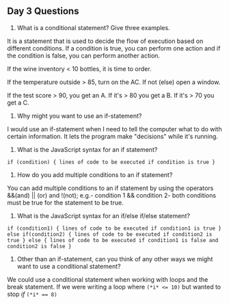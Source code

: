 ## Day 3 Questions

1. What is a conditional statement? Give three examples.

It is a statement that is used to decide the flow of execution based on different
conditions. If a condition is true, you can perform one action and if the condition
is false, you can perform another action.

If the wine inventory < 10 bottles, it is time to order.

If the temperature outside > 85, turn on the AC. If not (else) open a window.

If the test score > 90, you get an A. If it's > 80 you get a B. If it's > 70 you
get a C.


1. Why might you want to use an if-statement?

I would use an if-statement when I need to tell the computer what to do with
certain information. It lets the program make "decisions" while it's running.

1. What is the JavaScript syntax for an if statement?

`if (condition)
{
lines of code to be executed if condition is true
}`

1. How do you add multiple conditions to an if statement?

You can add multiple conditions to an if statement by using the operators &&(and)
|| (or) and !(not); e.g.- condition 1 && condition 2- both conditions must
be true for the statement to be true.

1. What is the JavaScript syntax for an if/else if/else statement?

`if (condition1)
{
lines of code to be executed if condition1 is true
} else if(condition2)
{
lines of code to be executed if condition2 is true
} else
{
lines of code to be executed if condition1 is false and condition2 is false
}`

1. Other than an if-statement, can you think of any other ways we might want to use a conditional statement?

We could use a conditional statement when working with loops and the break statement. If we were writing a loop where `(*i* <= 10)` but wanted to stop *if* `(*i* == 8)`
